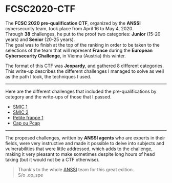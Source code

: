 # FCSC2020-CTF

The __FCSC 2020 pre-qualification CTF__, organized by the __ANSSI__ cybersecurity team, took place from April 16 to May 4, 2020.  
Through __38__ challenges, he put to the proof two categories: __Junior__ (15-20 years) and __Senior__ (20-25 years).  
The goal was to finish at the top of the ranking in order to be taken to the selections of the team that will represent __France__ during the __European Cybersecurity Challenge__, in Vienna (Austria) this winter.  

The format of this CTF was __Jeopardy__, and gathered 8 different categories.  
This write-up describes the different challenges I managed to solve as well as the path I took, the techniques I used.  

---

Here are the different challenges that included the pre-qualifications by category and the write-ups of those that I passed.  

- [SMIC 1](https://github.com/atz-dev/FCSC2020-CTF/blob/master/intro/SMIC-1.md)
- [SMIC 2](https://github.com/atz-dev/FCSC2020-CTF/blob/master/intro/SMIC-2.md)
- [Petite frappe 1](https://github.com/atz-dev/FCSC2020-CTF/blob/master/intro/Petite-frappe-1.md)
- [Cap ou Pcap](https://github.com/atz-dev/FCSC2020-CTF/blob/master/intro/Cap-ou-Pcap.md)

---

The proposed challenges, written by __ANSSI agents__ who are experts in their fields, were very instructive and made it possible to delve into subjects and vulnerabilities that were little addressed, which adds to the challenge, making it very pleasant to make sometimes despite long hours of head taking (but it would not be a CTF otherwise).  

> Thank's to the whole [ANSSI](https://www.ssi.gouv.fr/actualite/participez-au-france-cybersecurity-challenge-fcsc-et-qualifiez-vous-pour-integrer-lequipe-france/) team for this great edition.  
> S/o .op_spe
